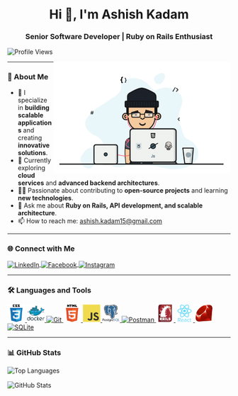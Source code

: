 <h1 align="center">Hi 👋, I'm Ashish Kadam</h1>
<h3 align="center">Senior Software Developer | Ruby on Rails Enthusiast</h3>

<p align="left">
  <img src="https://komarev.com/ghpvc/?username=ashish1591&label=Profile%20views&color=0e75b6&style=flat" alt="Profile Views" />
</p>

<img align="right" src="./image.gif" alt="Coding" width="400" />

<hr />

<h3 align="left">🚀 About Me</h3>
<ul>
  <li>🔭 I specialize in <strong>building scalable applications</strong> and creating <strong>innovative solutions</strong>.</li>
  <li>🌱 Currently exploring <strong>cloud services</strong> and <strong>advanced backend architectures</strong>.</li>
  <li>👨‍💻 Passionate about contributing to <strong>open-source projects</strong> and learning <strong>new technologies</strong>.</li>
  <li>💬 Ask me about <strong>Ruby on Rails, API development, and scalable architecture</strong>.</li>
  <li>📫 How to reach me: <a href="mailto:ashish.kadam15@gmail.com">ashish.kadam15@gmail.com</a></li>
</ul>

<hr />

<h3 align="left">🌐 Connect with Me</h3>
<p align="left">
  <a href="https://linkedin.com/in/ashish-kadam-a0b5183b" target="_blank">
    <img align="center" src="https://raw.githubusercontent.com/rahuldkjain/github-profile-readme-generator/master/src/images/icons/Social/linked-in-alt.svg" alt="LinkedIn" height="30" width="40" />
  </a>
  <a href="https://fb.com/ashish.kadam.733" target="_blank">
    <img align="center" src="https://raw.githubusercontent.com/rahuldkjain/github-profile-readme-generator/master/src/images/icons/Social/facebook.svg" alt="Facebook" height="30" width="40" />
  </a>
  <a href="https://instagram.com/k.ashish15" target="_blank">
    <img align="center" src="https://raw.githubusercontent.com/rahuldkjain/github-profile-readme-generator/master/src/images/icons/Social/instagram.svg" alt="Instagram" height="30" width="40" />
  </a>
</p>

<hr />

<h3 align="left">🛠️ Languages and Tools</h3>
<p align="left">
  <a href="https://www.w3schools.com/css/" target="_blank" rel="noreferrer">
    <img src="https://raw.githubusercontent.com/devicons/devicon/master/icons/css3/css3-original-wordmark.svg" alt="CSS3" width="40" height="40" />
  </a>
  <a href="https://www.docker.com/" target="_blank" rel="noreferrer">
    <img src="https://raw.githubusercontent.com/devicons/devicon/master/icons/docker/docker-original-wordmark.svg" alt="Docker" width="40" height="40" />
  </a>
  <a href="https://git-scm.com/" target="_blank" rel="noreferrer">
    <img src="https://www.vectorlogo.zone/logos/git-scm/git-scm-icon.svg" alt="Git" width="40" height="40" />
  </a>
  <a href="https://www.w3.org/html/" target="_blank" rel="noreferrer">
    <img src="https://raw.githubusercontent.com/devicons/devicon/master/icons/html5/html5-original-wordmark.svg" alt="HTML5" width="40" height="40" />
  </a>
  <a href="https://developer.mozilla.org/en-US/docs/Web/JavaScript" target="_blank" rel="noreferrer">
    <img src="https://raw.githubusercontent.com/devicons/devicon/master/icons/javascript/javascript-original.svg" alt="JavaScript" width="40" height="40" />
  </a>
  <a href="https://www.postgresql.org" target="_blank" rel="noreferrer">
    <img src="https://raw.githubusercontent.com/devicons/devicon/master/icons/postgresql/postgresql-original-wordmark.svg" alt="PostgreSQL" width="40" height="40" />
  </a>
  <a href="https://postman.com" target="_blank" rel="noreferrer">
    <img src="https://www.vectorlogo.zone/logos/getpostman/getpostman-icon.svg" alt="Postman" width="40" height="40" />
  </a>
  <a href="https://rubyonrails.org" target="_blank" rel="noreferrer">
    <img src="https://raw.githubusercontent.com/devicons/devicon/master/icons/rails/rails-original-wordmark.svg" alt="Rails" width="40" height="40" />
  </a>
  <a href="https://reactjs.org/" target="_blank" rel="noreferrer">
    <img src="https://raw.githubusercontent.com/devicons/devicon/master/icons/react/react-original-wordmark.svg" alt="React" width="40" height="40" />
  </a>
  <a href="https://www.ruby-lang.org/en/" target="_blank" rel="noreferrer">
    <img src="https://raw.githubusercontent.com/devicons/devicon/master/icons/ruby/ruby-original.svg" alt="Ruby" width="40" height="40" />
  </a>
  <a href="https://www.sqlite.org/" target="_blank" rel="noreferrer">
    <img src="https://www.vectorlogo.zone/logos/sqlite/sqlite-icon.svg" alt="SQLite" width="40" height="40" />
  </a>
</p>

<hr />

<h3 align="left">📊 GitHub Stats</h3>
<p align="left">
  <img align="left" src="https://github-readme-stats.vercel.app/api/top-langs?username=ashish1591&show_icons=true&locale=en&layout=compact" alt="Top Languages" />
</p>
<br />
<p>
  <img align="center" src="https://github-readme-stats.vercel.app/api?username=ashish1591&show_icons=true&locale=en" alt="GitHub Stats" />
</p>
